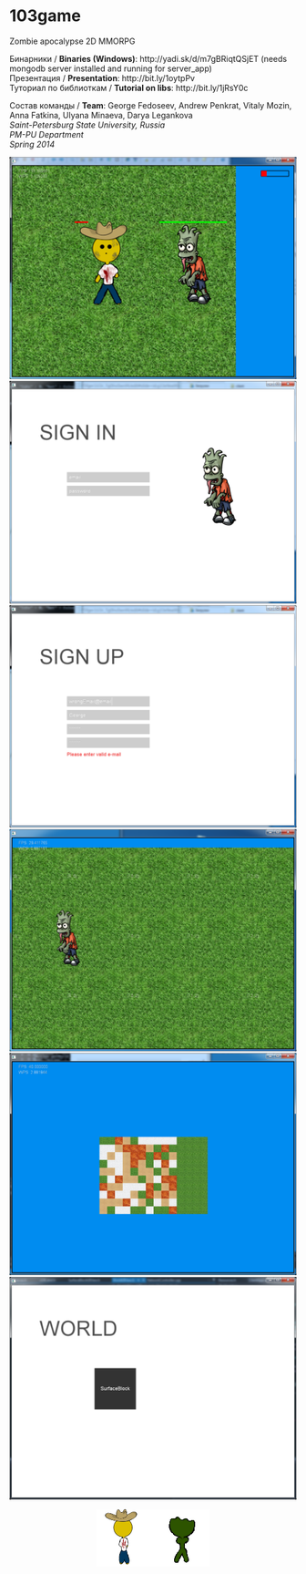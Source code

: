 <h1>103game</h1>
<p>Zombie apocalypse 2D MMORPG</p>
Бинарники / <b>Binaries (Windows)</b>: http://yadi.sk/d/m7gBRiqtQSjET (needs mongodb server installed and running for server_app)<br>
Презентация / <b>Presentation</b>: http://bit.ly/1oytpPv<br>
Туториал по библиоткам / <b>Tutorial on libs</b>: http://bit.ly/1jRsY0c<br>


Состав команды / <b>Team</b>: George Fedoseev, Andrew Penkrat, Vitaly Mozin, Anna Fatkina, Ulyana Minaeva, Darya Legankova <br>
<i>
Saint-Petersburg State University, Russia<br>
PM-PU Department<br>
Spring 2014<br>
</i>

![alt tag](https://raw.githubusercontent.com/103game/103game/master/examples/screenshots/lifeDecr.png)
![alt tag](https://raw.githubusercontent.com/103game/103game/master/examples/screenshots/signin.png)
![alt tag](https://raw.githubusercontent.com/103game/103game/master/examples/screenshots/signup_valid.png)
![alt tag](https://raw.githubusercontent.com/103game/103game/master/examples/screenshots/zomb2.png)
![alt tag](https://raw.githubusercontent.com/103game/103game/master/examples/screenshots/map.png)
![alt tag](https://raw.githubusercontent.com/103game/103game/master/examples/screenshots/scr2.png)
<p align="center"><img width="100" src = "https://raw.githubusercontent.com/103game/103game/master/examples/screenshots/output_mkkZ9s.gif" /><img width="100" src = "https://raw.githubusercontent.com/103game/103game/master/examples/screenshots/output_2Jz4Cx.gif" /></p>

